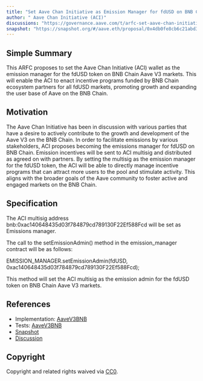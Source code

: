 ```yaml
---
title: "Set Aave Chan Initiative as Emission Manager for fdUSD on BNB Chain Aave V3"
author: " Aave Chan Initiative (ACI)"
discussions: "https://governance.aave.com/t/arfc-set-aave-chan-initiative-as-emission-manager-for-fdusd-on-bnb-chain-aave-v3/16558"
snapshot: "https://snapshot.org/#/aave.eth/proposal/0x4db0fe8cb6c21abd34e4d38836db72ed7f1b06c91386ec9e637df8786a289d0d"
---
```


## Simple Summary

This ARFC proposes to set the Aave Chan Initiative (ACI) wallet as the emission manager for the fdUSD token on BNB Chain Aave V3 markets. This will enable the ACI to enact incentive programs funded by BNB Chain ecosystem partners for all fdUSD markets, promoting growth and expanding the user base of Aave on the BNB Chain.

## Motivation

The Aave Chan Initiative has been in discussion with various parties that have a desire to actively contribute to the growth and development of the Aave V3 on the BNB Chain. In order to facilitate emissions by various stakeholders, ACI proposes becoming the emissions manager for fdUSD on BNB Chain. Emission incentives will be sent to ACI multisig and distributed as agreed on with partners. By setting the multisig as the emission manager for the fdUSD token, the ACI will be able to directly manage incentive programs that can attract more users to the pool and stimulate activity. This aligns with the broader goals of the Aave community to foster active and engaged markets on the BNB Chain.

## Specification

The ACI multisig address bnb:0xac140648435d03f784879cd789130F22Ef588Fcd will be set as Emissions manager.

The call to the setEmissionAdmin() method in the emission_manager contract will be as follows:

EMISSION_MANAGER.setEmissionAdmin(fdUSD, 0xac140648435d03f784879cd789130F22Ef588Fcd);

This method will set the ACI multisig as the emission admin for the fdUSD token on BNB Chain Aave V3 markets.

## References

- Implementation: [AaveV3BNB](https://github.com/bgd-labs/aave-proposals-v3/blob/main/src/20240208_AaveV3BNB_SetAaveChanInitiativeAsEmissionManagerForFdUSDOnBNBChainAaveV3/AaveV3BNB_SetAaveChanInitiativeAsEmissionManagerForFdUSDOnBNBChainAaveV3_20240208.sol)
- Tests: [AaveV3BNB](https://github.com/bgd-labs/aave-proposals-v3/blob/main/src/20240208_AaveV3BNB_SetAaveChanInitiativeAsEmissionManagerForFdUSDOnBNBChainAaveV3/AaveV3BNB_SetAaveChanInitiativeAsEmissionManagerForFdUSDOnBNBChainAaveV3_20240208.t.sol)
- [Snapshot](https://snapshot.org/#/aave.eth/proposal/0x4db0fe8cb6c21abd34e4d38836db72ed7f1b06c91386ec9e637df8786a289d0d)
- [Discussion](https://governance.aave.com/t/arfc-set-aave-chan-initiative-as-emission-manager-for-fdusd-on-bnb-chain-aave-v3/16558)

## Copyright

Copyright and related rights waived via [CC0](https://creativecommons.org/publicdomain/zero/1.0/).
